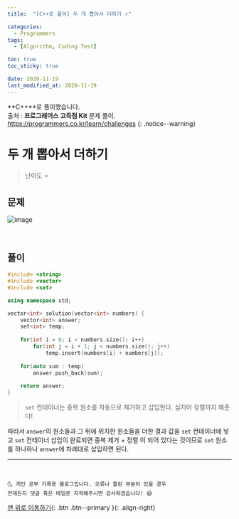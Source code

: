 ```yaml
---
title:  "[C++로 풀이] 두 개 뽑아서 더하기 ⭐" 

categories:
  - Programmers
tags:
  - [Algorithm, Coding Test]

toc: true
toc_sticky: true

date: 2020-11-19
last_modified_at: 2020-11-19
---
```

**C++**로 풀이했습니다.  
출처 : **프로그래머스 고득점 Kit** 문제 풀이. <https://programmers.co.kr/learn/challenges>
{: .notice--warning}

# 두 개 뽑아서 더하기

> 난이도 ⭐

## 문제

![image](https://user-images.githubusercontent.com/42318591/99635433-503b1b80-2a85-11eb-9f42-2e95e5885d68.png)

<br>

## 풀이 

```cpp
#include <string>
#include <vector>
#include <set>

using namespace std;

vector<int> solution(vector<int> numbers) {
    vector<int> answer;
    set<int> temp;
    
    for(int i = 0; i < numbers.size(); i++)
        for(int j = i + 1; j < numbers.size(); j++)
            temp.insert(numbers[i] + numbers[j]);
    
    for(auto sum : temp)
        answer.push_back(sum);
    
    return answer;
}
```

> `set` 컨테이너는 중복 원소를 자동으로 제거하고 삽입한다. 심지어 정렬까지 해준다!

 따라서 `answer`의 원소들과 그 뒤에 위치한 원소들을 더한 결과 값을 `set` 컨테이너에 넣고 `set` 컨테이너 삽입이 완료되면 중복 제거 + 정렬 이 되어 있다는 것이므로 `set` 원소를 하나하나 `answer`에 차례대로 삽입하면 된다.

***
<br>

    🌜 개인 공부 기록용 블로그입니다. 오류나 틀린 부분이 있을 경우 
    언제든지 댓글 혹은 메일로 지적해주시면 감사하겠습니다! 😄

[맨 위로 이동하기](#){: .btn .btn--primary }{: .align-right}
